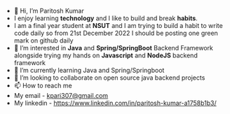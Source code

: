 - 👋 Hi, I’m Paritosh Kumar
- I enjoy learning **technology** and I like to build and break **habits**.
- I am a final year student at **NSUT** and I am trying to build a habit to write code daily so from 21st December 2022 I should be posting one green mark on github daily
- 👀 I’m interested in **Java** and **Spring/SpringBoot** Backend Framework alongside trying my hands on **Javascript** and **NodeJS** backend framework
- 🌱 I’m currently learning Java and Spring/Springboot
- 💞️ I’m looking to collaborate on open source java backend projects
- 📫 How to reach me 
- My email - kpari307@gmail.com
- My linkedin - https://www.linkedin.com/in/paritosh-kumar-a1758b1b3/

<!---
paritoshnsut/paritoshnsut is a ✨ special ✨ repository because its `README.md` (this file) appears on your GitHub profile.
You can click the Preview link to take a look at your changes.
--->
